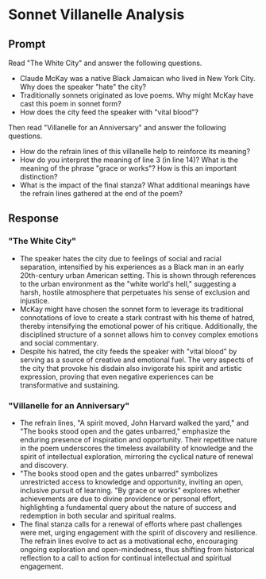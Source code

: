 # Sonnet Villanelle Analysis

## Prompt

Read "The White City" and answer the following questions.

- Claude McKay was a native Black Jamaican who lived in New York City. Why does the speaker "hate" the city? 
- Traditionally sonnets originated as love poems. Why might McKay have cast this poem in sonnet form?
- How does the city feed the speaker with "vital blood"?

Then read "Villanelle for an Anniversary" and answer the following questions.

- How do the refrain lines of this villanelle help to reinforce its meaning?
- How do you interpret the meaning of line 3 (in line 14)? What is the meaning of the phrase "grace or works"? How is this an important distinction?
- What is the impact of the final stanza? What additional meanings have the refrain lines gathered at the end of the poem? 

## Response

### "The White City"

- The speaker hates the city due to feelings of social and racial separation, intensified by his experiences as a Black man in an early 20th-century urban American setting. This is shown through references to the urban environment as the "white world's hell," suggesting a harsh, hostile atmosphere that perpetuates his sense of exclusion and injustice.
- McKay might have chosen the sonnet form to leverage its traditional connotations of love to create a stark contrast with his theme of hatred, thereby intensifying the emotional power of his critique. Additionally, the disciplined structure of a sonnet allows him to convey complex emotions and social commentary.
- Despite his hatred, the city feeds the speaker with "vital blood" by serving as a source of creative and emotional fuel. The very aspects of the city that provoke his disdain also invigorate his spirit and artistic expression, proving that even negative experiences can be transformative and sustaining.

### "Villanelle for an Anniversary"

- The refrain lines, "A spirit moved, John Harvard walked the yard," and "The books stood open and the gates unbarred," emphasize the enduring presence of inspiration and opportunity. Their repetitive nature in the poem underscores the timeless availability of knowledge and the spirit of intellectual exploration, mirroring the cyclical nature of renewal and discovery.
- "The books stood open and the gates unbarred" symbolizes unrestricted access to knowledge and opportunity, inviting an open, inclusive pursuit of learning. "By grace or works" explores whether achievements are due to divine providence or personal effort, highlighting a fundamental query about the nature of success and redemption in both secular and spiritual realms.
- The final stanza calls for a renewal of efforts where past challenges were met, urging engagement with the spirit of discovery and resilience. The refrain lines evolve to act as a motivational echo, encouraging ongoing exploration and open-mindedness, thus shifting from historical reflection to a call to action for continual intellectual and spiritual engagement.